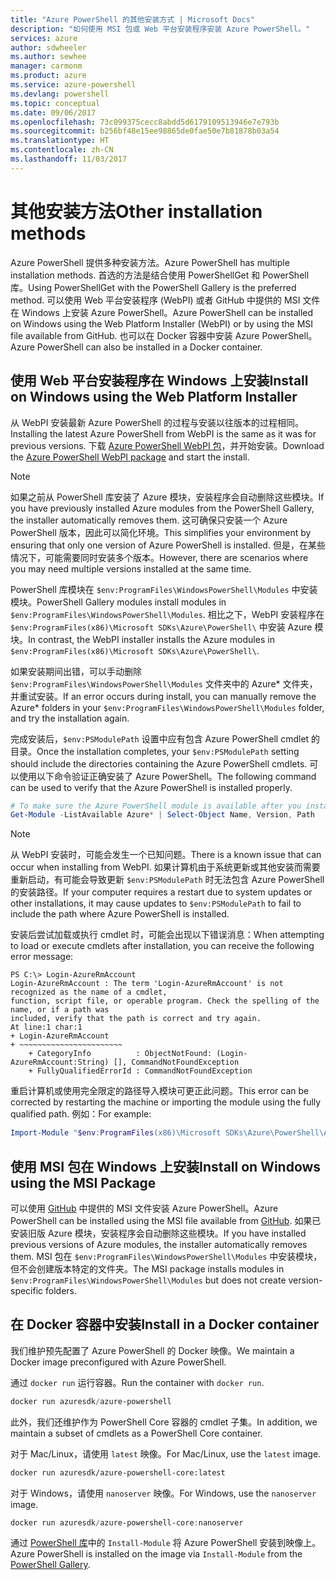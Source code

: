 ```yaml
---
title: "Azure PowerShell 的其他安装方式 | Microsoft Docs"
description: "如何使用 MSI 包或 Web 平台安装程序安装 Azure PowerShell。"
services: azure
author: sdwheeler
ms.author: sewhee
manager: carmonm
ms.product: azure
ms.service: azure-powershell
ms.devlang: powershell
ms.topic: conceptual
ms.date: 09/06/2017
ms.openlocfilehash: 73c099375cecc8abdd5d6179109513946e7e793b
ms.sourcegitcommit: b256bf48e15ee98865de0fae50e7b81878b03a54
ms.translationtype: HT
ms.contentlocale: zh-CN
ms.lasthandoff: 11/03/2017
---
```

# <a name="other-installation-methods"></a><span data-ttu-id="cf96e-103">其他安装方法</span><span class="sxs-lookup"><span data-stu-id="cf96e-103">Other installation methods</span></span>

<span data-ttu-id="cf96e-104">Azure PowerShell 提供多种安装方法。</span><span class="sxs-lookup"><span data-stu-id="cf96e-104">Azure PowerShell has multiple installation methods.</span></span> <span data-ttu-id="cf96e-105">首选的方法是结合使用 PowerShellGet 和 PowerShell 库。</span><span class="sxs-lookup"><span data-stu-id="cf96e-105">Using PowerShellGet with the PowerShell Gallery is the preferred method.</span></span> <span data-ttu-id="cf96e-106">可以使用 Web 平台安装程序 (WebPI) 或者 GitHub 中提供的 MSI 文件在 Windows 上安装 Azure PowerShell。</span><span class="sxs-lookup"><span data-stu-id="cf96e-106">Azure PowerShell can be installed on Windows using the Web Platform Installer (WebPI) or by using the MSI file available from GitHub.</span></span> <span data-ttu-id="cf96e-107">也可以在 Docker 容器中安装 Azure PowerShell。</span><span class="sxs-lookup"><span data-stu-id="cf96e-107">Azure PowerShell can also be installed in a Docker container.</span></span>

## <a name="install-on-windows-using-the-web-platform-installer"></a><span data-ttu-id="cf96e-108">使用 Web 平台安装程序在 Windows 上安装</span><span class="sxs-lookup"><span data-stu-id="cf96e-108">Install on Windows using the Web Platform Installer</span></span>

<span data-ttu-id="cf96e-109">从 WebPI 安装最新 Azure PowerShell 的过程与安装以往版本的过程相同。</span><span class="sxs-lookup"><span data-stu-id="cf96e-109">Installing the latest Azure PowerShell from WebPI is the same as it was for previous versions.</span></span>
<span data-ttu-id="cf96e-110">下载 [Azure PowerShell WebPI 包](http://aka.ms/webpi-azps)，并开始安装。</span><span class="sxs-lookup"><span data-stu-id="cf96e-110">Download the [Azure PowerShell WebPI package](http://aka.ms/webpi-azps) and start the install.</span></span>

> [!NOTE]
> <span data-ttu-id="cf96e-111">如果之前从 PowerShell 库安装了 Azure 模块，安装程序会自动删除这些模块。</span><span class="sxs-lookup"><span data-stu-id="cf96e-111">If you have previously installed Azure modules from the PowerShell Gallery, the installer automatically removes them.</span></span> <span data-ttu-id="cf96e-112">这可确保只安装一个 Azure PowerShell 版本，因此可以简化环境。</span><span class="sxs-lookup"><span data-stu-id="cf96e-112">This simplifies your environment by ensuring that only one version of Azure PowerShell is installed.</span></span> <span data-ttu-id="cf96e-113">但是，在某些情况下，可能需要同时安装多个版本。</span><span class="sxs-lookup"><span data-stu-id="cf96e-113">However, there are scenarios where you may need multiple versions installed at the same time.</span></span>
>
> <span data-ttu-id="cf96e-114">PowerShell 库模块在 `$env:ProgramFiles\WindowsPowerShell\Modules` 中安装模块。</span><span class="sxs-lookup"><span data-stu-id="cf96e-114">PowerShell Gallery modules install modules in `$env:ProgramFiles\WindowsPowerShell\Modules`.</span></span> <span data-ttu-id="cf96e-115">相比之下，WebPI 安装程序在 `$env:ProgramFiles(x86)\Microsoft SDKs\Azure\PowerShell\` 中安装 Azure 模块。</span><span class="sxs-lookup"><span data-stu-id="cf96e-115">In contrast, the WebPI installer installs the Azure modules in `$env:ProgramFiles(x86)\Microsoft SDKs\Azure\PowerShell\`.</span></span>
>
> <span data-ttu-id="cf96e-116">如果安装期间出错，可以手动删除 `$env:ProgramFiles\WindowsPowerShell\Modules` 文件夹中的 Azure* 文件夹，并重试安装。</span><span class="sxs-lookup"><span data-stu-id="cf96e-116">If an error occurs during install, you can manually remove the Azure* folders in your `$env:ProgramFiles\WindowsPowerShell\Modules` folder, and try the installation again.</span></span>

<span data-ttu-id="cf96e-117">完成安装后，`$env:PSModulePath` 设置中应有包含 Azure PowerShell cmdlet 的目录。</span><span class="sxs-lookup"><span data-stu-id="cf96e-117">Once the installation completes, your `$env:PSModulePath` setting should include the directories containing the Azure PowerShell cmdlets.</span></span> <span data-ttu-id="cf96e-118">可以使用以下命令验证正确安装了 Azure PowerShell。</span><span class="sxs-lookup"><span data-stu-id="cf96e-118">The following command can be used to verify that the Azure PowerShell is installed properly.</span></span>

```powershell
# To make sure the Azure PowerShell module is available after you install
Get-Module -ListAvailable Azure* | Select-Object Name, Version, Path
```

> [!NOTE]
> <span data-ttu-id="cf96e-119">从 WebPI 安装时，可能会发生一个已知问题。</span><span class="sxs-lookup"><span data-stu-id="cf96e-119">There is a known issue that can occur when installing from WebPI.</span></span> <span data-ttu-id="cf96e-120">如果计算机由于系统更新或其他安装而需要重新启动，有可能会导致更新 `$env:PSModulePath` 时无法包含 Azure PowerShell 的安装路径。</span><span class="sxs-lookup"><span data-stu-id="cf96e-120">If your computer requires a restart due to system updates or other installations, it may cause updates to `$env:PSModulePath` to fail to include the path where Azure PowerShell is installed.</span></span>

<span data-ttu-id="cf96e-121">安装后尝试加载或执行 cmdlet 时，可能会出现以下错误消息：</span><span class="sxs-lookup"><span data-stu-id="cf96e-121">When attempting to load or execute cmdlets after installation, you can receive the following error message:</span></span>

```
PS C:\> Login-AzureRmAccount
Login-AzureRmAccount : The term 'Login-AzureRmAccount' is not recognized as the name of a cmdlet,
function, script file, or operable program. Check the spelling of the name, or if a path was
included, verify that the path is correct and try again.
At line:1 char:1
+ Login-AzureRmAccount
+ ~~~~~~~~~~~~~~~~~~~~~~~
    + CategoryInfo          : ObjectNotFound: (Login-AzureRmAccount:String) [], CommandNotFoundException
    + FullyQualifiedErrorId : CommandNotFoundException
```

<span data-ttu-id="cf96e-122">重启计算机或使用完全限定的路径导入模块可更正此问题。</span><span class="sxs-lookup"><span data-stu-id="cf96e-122">This error can be corrected by restarting the machine or importing the module using the fully qualified path.</span></span> <span data-ttu-id="cf96e-123">例如：</span><span class="sxs-lookup"><span data-stu-id="cf96e-123">For example:</span></span>

```powershell
Import-Module "$env:ProgramFiles(x86)\Microsoft SDKs\Azure\PowerShell\AzureRM.psd1"
```

## <a name="install-on-windows-using-the-msi-package"></a><span data-ttu-id="cf96e-124">使用 MSI 包在 Windows 上安装</span><span class="sxs-lookup"><span data-stu-id="cf96e-124">Install on Windows using the MSI Package</span></span>

<span data-ttu-id="cf96e-125">可以使用 [GitHub](https://github.com/Azure/azure-powershell/releases/latest) 中提供的 MSI 文件安装 Azure PowerShell。</span><span class="sxs-lookup"><span data-stu-id="cf96e-125">Azure PowerShell can be installed using the MSI file available from [GitHub](https://github.com/Azure/azure-powershell/releases/latest).</span></span> <span data-ttu-id="cf96e-126">如果已安装旧版 Azure 模块，安装程序会自动删除这些模块。</span><span class="sxs-lookup"><span data-stu-id="cf96e-126">If you have installed previous versions of Azure modules, the installer automatically removes them.</span></span> <span data-ttu-id="cf96e-127">MSI 包在 `$env:ProgramFiles\WindowsPowerShell\Modules` 中安装模块，但不会创建版本特定的文件夹。</span><span class="sxs-lookup"><span data-stu-id="cf96e-127">The MSI package installs modules in `$env:ProgramFiles\WindowsPowerShell\Modules` but does not create version-specific folders.</span></span>

## <a name="install-in-a-docker-container"></a><span data-ttu-id="cf96e-128">在 Docker 容器中安装</span><span class="sxs-lookup"><span data-stu-id="cf96e-128">Install in a Docker container</span></span>

<span data-ttu-id="cf96e-129">我们维护预先配置了 Azure PowerShell 的 Docker 映像。</span><span class="sxs-lookup"><span data-stu-id="cf96e-129">We maintain a Docker image preconfigured with Azure PowerShell.</span></span>

<span data-ttu-id="cf96e-130">通过 `docker run` 运行容器。</span><span class="sxs-lookup"><span data-stu-id="cf96e-130">Run the container with `docker run`.</span></span>

```powershell
docker run azuresdk/azure-powershell
```

<span data-ttu-id="cf96e-131">此外，我们还维护作为 PowerShell Core 容器的 cmdlet 子集。</span><span class="sxs-lookup"><span data-stu-id="cf96e-131">In addition, we maintain a subset of cmdlets as a PowerShell Core container.</span></span>

<span data-ttu-id="cf96e-132">对于 Mac/Linux，请使用 `latest` 映像。</span><span class="sxs-lookup"><span data-stu-id="cf96e-132">For Mac/Linux, use the `latest` image.</span></span>

```bash
docker run azuresdk/azure-powershell-core:latest
```

<span data-ttu-id="cf96e-133">对于 Windows，请使用 `nanoserver` 映像。</span><span class="sxs-lookup"><span data-stu-id="cf96e-133">For Windows, use the `nanoserver` image.</span></span>

```powershell
docker run azuresdk/azure-powershell-core:nanoserver
```

<span data-ttu-id="cf96e-134">通过 [PowerShell 库](https://www.powershellgallery.com/)中的 `Install-Module` 将 Azure PowerShell 安装到映像上。</span><span class="sxs-lookup"><span data-stu-id="cf96e-134">Azure PowerShell is installed on the image via `Install-Module` from the [PowerShell Gallery](https://www.powershellgallery.com/).</span></span>